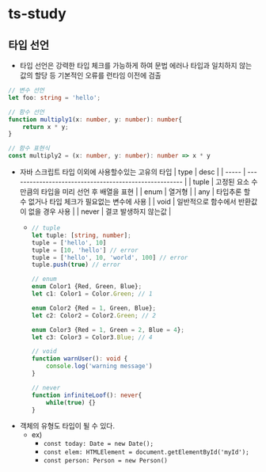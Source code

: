 # ts-study

## 타입 선언
- 타입 선언은 강력한 타입 체크를 가능하게 하여 문법 에러나 타입과 일치하지 않는 값의 할당 등 기본적인 오류를 런타임 이전에 검출

```ts
// 변수 선언
let foo: string = 'hello';

// 함수 선언
function multiply1(x: number, y: number): number{
    return x * y;
}

// 함수 표현식
const multiply2 = (x: number, y: number): number => x * y
```
- 자바 스크립트 타입 이외에 사용할수있는 고유의 타입
  | type  | desc                                                   |
  | ----- | ------------------------------------------------------ |
  | tuple | 고정된 요소 수만큼의 타입을 미리 선언 후 배열을 표현   |
  | enum  | 열거형                                                 |
  | any   | 타입추론 할 수 없거나 타입 체크가 필요없는 변수에 사용 |
  | void  | 일반적으로 함수에서 반환값이 없을 경우 사용            |
  | never | 결코 발생하지 않는값                                   |
  - ```ts
    // tuple
    let tuple: [string, number];
    tuple = ['hello', 10]
    tuple = [10, 'hello'] // error
    tuple = ['hello', 10, 'world', 100] // error
    tuple.push(true) // error

    // enum
    enum Color1 {Red, Green, Blue};
    let c1: Color1 = Color.Green; // 1

    enum Color2 {Red = 1, Green, Blue};
    let c2: Color2 = Color2.Green; // 2

    enum Color3 {Red = 1, Green = 2, Blue = 4};
    let c3: Color3 = Color3.Blue; // 4

    // void
    function warnUser(): void {
        console.log('warning message')
    }

    // never
    function infiniteLoof(): never{
        while(true) {}
    }
    ```
- 객체의 유형도 타입이 될 수 있다.
  - ex) 
    - `const today: Date = new Date();`
    - `const elem: HTMLElement = document.getElementById('myId');`
    - `const person: Person = new Person()`